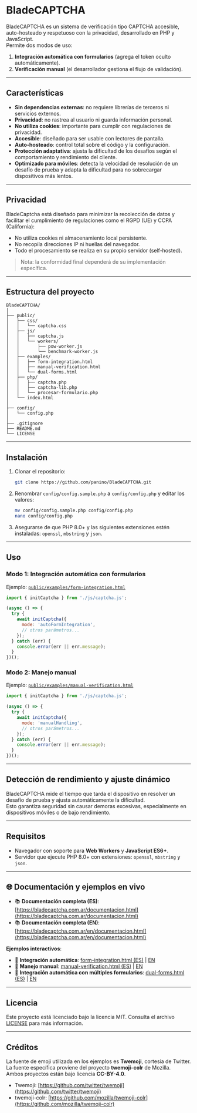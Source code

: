 # BladeCAPTCHA

BladeCAPTCHA es un sistema de verificación tipo CAPTCHA accesible, auto-hosteado y respetuoso con la privacidad, desarrollado en PHP y JavaScript.  
Permite dos modos de uso:
1. **Integración automática con formularios** (agrega el token oculto automáticamente).
2. **Verificación manual** (el desarrollador gestiona el flujo de validación).

---

## Características

- **Sin dependencias externas**: no requiere librerías de terceros ni servicios externos.
- **Privacidad**: no rastrea al usuario ni guarda información personal.
- **No utiliza cookies**: importante para cumplir con regulaciones de privacidad.
- **Accesible**: diseñado para ser usable con lectores de pantalla.
- **Auto-hosteado**: control total sobre el código y la configuración.
- **Protección adaptativa**: ajusta la dificultad de los desafíos según el comportamiento y rendimiento del cliente.
- **Optimizado para móviles**: detecta la velocidad de resolución de un desafío de prueba y adapta la dificultad para no sobrecargar dispositivos más lentos.

---

## Privacidad

BladeCaptcha está diseñado para minimizar la recolección de datos y facilitar el cumplimiento de regulaciones como el RGPD (UE) y CCPA (California):

- No utiliza cookies ni almacenamiento local persistente.
- No recopila direcciones IP ni huellas del navegador.
- Todo el procesamiento se realiza en su propio servidor (self-hosted).

> Nota: la conformidad final dependerá de su implementación específica.

---

## Estructura del proyecto

```
BladeCAPTCHA/
│
├── public/                   
│   ├── css/
│   │   └── captcha.css
│   ├── js/
│   │   ├── captcha.js
│   │   └── workers/
│   │       ├── pow-worker.js
│   │       └── benchmark-worker.js
│   ├── examples/
│   │   ├── form-integration.html
│   │   ├── manual-verification.html
│   │   └── dual-forms.html
│   ├── php/
│   │   ├── captcha.php
│   │   ├── captcha-lib.php
│   │   └── procesar-formulario.php
│   └── index.html
│
├── config/                    
│   └── config.php
│
├── .gitignore
├── README.md
└── LICENSE
```

---

## Instalación

1. Clonar el repositorio:
   ```bash
   git clone https://github.com/panino/BladeCAPTCHA.git
   ```
2. Renombrar `config/config.sample.php` a `config/config.php` y editar los valores:
   ```bash
   mv config/config.sample.php config/config.php
   nano config/config.php
   ```
3. Asegurarse de que PHP 8.0+ y las siguientes extensiones estén instaladas: `openssl`, `mbstring` y `json`.

---

## Uso

### Modo 1: Integración automática con formularios

Ejemplo: [`public/examples/form-integration.html`](public/examples/form-integration.html)

```js
import { initCaptcha } from './js/captcha.js';

(async () => {
  try {
    await initCaptcha({
      mode: 'autoFormIntegration',
      // otros parámetros...
    });
  } catch (err) {
    console.error(err || err.message);
  }
})();
```

### Modo 2: Manejo manual

Ejemplo: [`public/examples/manual-verification.html`](public/examples/manual-verification.html)

```js
import { initCaptcha } from './js/captcha.js';

(async () => {
  try {
    await initCaptcha({
      mode: 'manualHandling',
      // otros parámetros...
    });
  } catch (err) {
    console.error(err || err.message);
  }
})();
```

---

## Detección de rendimiento y ajuste dinámico

BladeCAPTCHA mide el tiempo que tarda el dispositivo en resolver un desafío de prueba y ajusta automáticamente la dificultad.  
Esto garantiza seguridad sin causar demoras excesivas, especialmente en dispositivos móviles o de bajo rendimiento.

---

## Requisitos

- Navegador con soporte para **Web Workers** y **JavaScript ES6+**.
- Servidor que ejecute PHP 8.0+ con extensiones: `openssl`, `mbstring` y `json`.

---

## 🌐 Documentación y ejemplos en vivo

- 📚 **Documentación completa (ES)**: [https://bladecaptcha.com.ar/documentacion.html](https://bladecaptcha.com.ar/documentacion.html)  
- 📚 **Documentación completa (EN)**: [https://bladecaptcha.com.ar/en/documentacion.html](https://bladecaptcha.com.ar/en/documentacion.html)  

**Ejemplos interactivos**:
- 🔹 **Integración automática**: [form-integration.html (ES)](https://bladecaptcha.com.ar/BladeCAPTCHA/public/examples/form-integration.html) | [EN](https://bladecaptcha.com.ar/BladeCAPTCHA/public/examples/form-integration-en.html)  
- 🔹 **Manejo manual**: [manual-verification.html (ES)](https://bladecaptcha.com.ar/BladeCAPTCHA/public/examples/manual-verification.html) | [EN](https://bladecaptcha.com.ar/BladeCAPTCHA/public/examples/manual-verification-en.html)  
- 🔹 **Integración automática con múltiples formularios**: [dual-forms.html (ES)](https://bladecaptcha.com.ar/BladeCAPTCHA/public/examples/dual-forms.html) | [EN](https://bladecaptcha.com.ar/BladeCAPTCHA/public/examples/dual-forms-en.html)

---

## Licencia

Este proyecto está licenciado bajo la licencia MIT. Consulta el archivo [LICENSE](LICENSE) para más información.

---

## Créditos

La fuente de emoji utilizada en los ejemplos es **Twemoji**, cortesía de Twitter.  
La fuente específica proviene del proyecto **twemoji-colr** de Mozilla.  
Ambos proyectos están bajo licencia **CC-BY-4.0**.

- Twemoji: [https://github.com/twitter/twemoji](https://github.com/twitter/twemoji)  
- twemoji-colr: [https://github.com/mozilla/twemoji-colr](https://github.com/mozilla/twemoji-colr)
